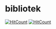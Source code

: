 # bibliotek
[![HitCount](https://hits.dwyl.com/erikthor777/bibliotek.svg?style=flat-square)](http://hits.dwyl.com/erikthor777/bibliotek)
[![HitCount](https://hits.dwyl.com/erikthor777/bibliotek.svg?style=flat-square&show=unique)](http://hits.dwyl.com/erikthor777/bibliotek)
